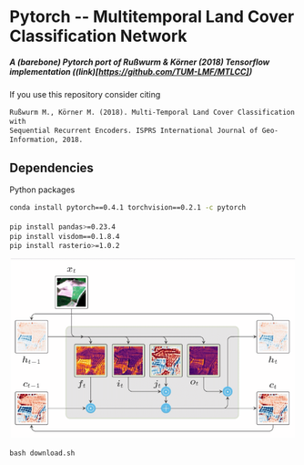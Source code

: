 # Pytorch -- Multitemporal Land Cover Classification Network

##### A (barebone) Pytorch port of Rußwurm & Körner (2018) Tensorflow implementation ((link)[https://github.com/TUM-LMF/MTLCC])

If you use this repository consider citing 
```
Rußwurm M., Körner M. (2018). Multi-Temporal Land Cover Classification with
Sequential Recurrent Encoders. ISPRS International Journal of Geo-Information, 2018.
```

## Dependencies

Python packages
```bash
conda install pytorch==0.4.1 torchvision==0.2.1 -c pytorch

pip install pandas>=0.23.4
pip install visdom==0.1.8.4
pip install rasterio>=1.0.2
```

<p align="center">
<img src="doc/lstm.gif" width="500" />
</p>

```
bash download.sh
```
